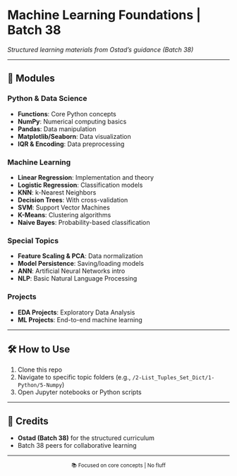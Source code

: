 # Machine Learning Foundations | Batch 38

*Structured learning materials from Ostad’s guidance (Batch 38)*  

---

## 📂 Modules  

### **Python & Data Science**  
- **Functions**: Core Python concepts  
- **NumPy**: Numerical computing basics  
- **Pandas**: Data manipulation  
- **Matplotlib/Seaborn**: Data visualization  
- **IQR & Encoding**: Data preprocessing  

### **Machine Learning**  
- **Linear Regression**: Implementation and theory  
- **Logistic Regression**: Classification models  
- **KNN**: k-Nearest Neighbors  
- **Decision Trees**: With cross-validation  
- **SVM**: Support Vector Machines  
- **K-Means**: Clustering algorithms  
- **Naive Bayes**: Probability-based classification  

### **Special Topics**  
- **Feature Scaling & PCA**: Data normalization  
- **Model Persistence**: Saving/loading models  
- **ANN**: Artificial Neural Networks intro  
- **NLP**: Basic Natural Language Processing  

### **Projects**  
- **EDA Projects**: Exploratory Data Analysis  
- **ML Projects**: End-to-end machine learning  

---

## 🛠️ How to Use  
1. Clone this repo  
2. Navigate to specific topic folders (e.g., `/2-List_Tuples_Set_Dict/1-Python/5-Numpy`)  
3. Open Jupyter notebooks or Python scripts  

---

## 🌟 Credits  
- **Ostad (Batch 38)** for the structured curriculum  
- Batch 38 peers for collaborative learning  

---

<div align="center">
  <sub>📚 Focused on core concepts | No fluff</sub>
</div>
